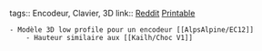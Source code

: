 tags:: Encodeur, Clavier, 3D
link:: [Reddit](https://www.reddit.com/r/ErgoMechKeyboards/comments/174mhqa/made_a_low_profile_ec12_encoder_knob_with_a_skirt/) [Printable](https://www.printables.com/fr/model/589307-ec12ec12e-encoder-knob-with-skirt)

	- Modèle 3D low profile pour un encodeur [[AlpsAlpine/EC12]]
		- Hauteur similaire aux [[Kailh/Choc V1]]